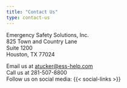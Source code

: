 ```yaml
---
title: "Contact Us"
type: contact-us
---
```


Emergency Safety Solutions, Inc.  
825 Town and Country Lane  
Suite 1200  
Houston, TX 77024

Email us at atucker@ess-help.com  
Call us at 281-507-8800  
Follow us on social media: {{< social-links >}}
